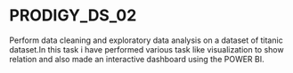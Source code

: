 # PRODIGY_DS_02
Perform data cleaning and exploratory data analysis on a dataset of titanic dataset.In this task i have performed various task like visualization to show relation and also made an interactive dashboard using the POWER BI. 
